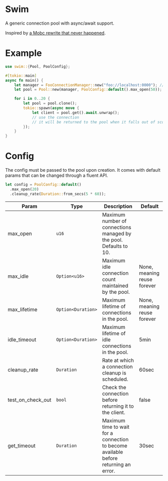 # Swim

A generic connection pool with async/await support.

Inspired by [a Mobc rewrite that never happened](https://github.com/importcjj/mobc/pull/60#issuecomment-879616110).

# Example

```rust
use swim::{Pool, PoolConfig};

#[tokio::main]
async fn main() {
    let manager = FooConnectionManager::new("foo://localhost:0000"); // Imaginary "foo" DB.
    let pool = Pool::new(manager, PoolConfig::default().max_open(50));

    for i in 0..20 {
        let pool = pool.clone();
        tokio::spawn(async move {
            let client = pool.get().await.unwrap();
            // use the connection
            // it will be returned to the pool when it falls out of scope.
        });
    }
}
```

# Config

The config must be passed to the pool upon creation. It comes with default params that can be changed through a fluent API.
```rust
let config = PoolConfig::default()
  .max_open(20)
  .cleanup_rate(Duration::from_secs(5 * 60));
```

|Param|Type|Description|Default|
|-----|----|-----------|-------|
|max_open|`u16`|Maximum number of connections managed by the pool. Defaults to 10.
|max_idle|`Option<u16>`|Maximum idle connection count maintained by the pool.|None, meaning reuse forever
|max_lifetime|`Option<Duration>`|Maximum lifetime of connections in the pool. |None, meaning reuse forever
|idle_timeout|`Option<Duration>`|Maximum lifetime of idle connections in the pool.|5min
|cleanup_rate|`Duration`|Rate at which a connection cleanup is scheduled. |60sec
|test_on_check_out|`bool`|Check the connection before returning it to the client.|false
|get_timeout|`Duration`|Maximum time to wait for a connection to become available before returning an error.|30sec
